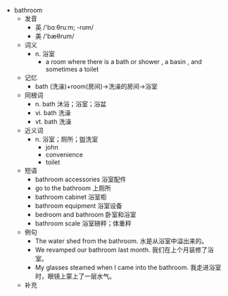 - bathroom
  - 发音
    - 英 /'bɑːθruːm; -rʊm/
    - 美 /'bæθrum/
  - 词义
    - n. 浴室
      - a room where there is a bath or  shower  , a  basin  , and sometimes a toilet
  - 记忆
    - bath (洗澡)+room(房间)→洗澡的房间→浴室
  - 同根词
    - n. bath 沐浴；浴室；浴盆
    - vi. bath 洗澡
    - vt. bath 洗澡
  - 近义词
    - n. 浴室；厕所；盥洗室
      - john
      - convenience
      - toilet
  - 短语
    - bathroom accessories 浴室配件
    - go to the bathroom 上厕所
    - bathroom cabinet 浴室柜
    - bathroom equipment 浴室设备
    - bedroom and bathroom 卧室和浴室
    - bathroom scale 浴室磅秤；体重秤
  - 例句
    - The water shed from the bathroom. 水是从浴室中溢出来的。
    - We revamped our bathroom last month. 我们在上个月装修了浴室。
    - My glasses steamed when I came into the bathroom. 我走进浴室时，眼镜上蒙上了一层水气。
  - 补充